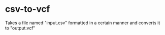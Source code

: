 # csv-to-vcf
Takes a file named "input.csv" formatted in a certain manner and converts it to "output.vcf"
